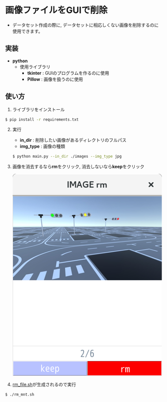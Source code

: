 # 画像ファイルをGUIで削除
-  データセット作成の際に, データセットに相応しくない画像を削除するのに使用できます。

## 実装
-   **python**
    - 使用ライブラリ
        - **tkinter** : GUIのプログラムを作るのに使用
        - **Pillow** : 画像を扱うのに使用

## 使い方
1. ライブラリをインストール
~~~zsh 
$ pip install -r requirements.txt
~~~
2. 実行
    - **in_dir** : 削除したい画像があるディレクトリのフルパス
    - **img_type** : 画像の種類
    ~~~zsh
    $ python main.py --in_dir ./images --img_type jpg 
    ~~~

1. 画像を消去するなら**rm**をクリック, 消去しないなら**keep**をクリック

    ![Screenshot_1.png](./readme_src/Screenshot_1.png)

1. [rm_file.sh](./rm_file.sh)が生成されるので実行
~~~zsh
$ ./rm_mnt.sh
~~~
